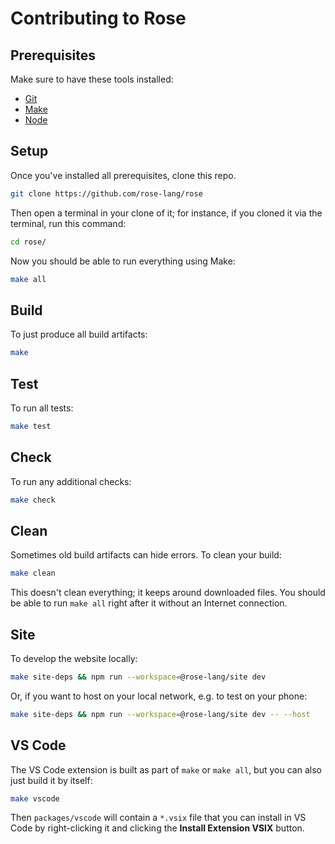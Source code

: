 # Contributing to Rose

## Prerequisites

Make sure to have these tools installed:

- [Git][]
- [Make][]
- [Node][]

## Setup

Once you've installed all prerequisites, clone this repo.

```sh
git clone https://github.com/rose-lang/rose
```

Then open a terminal in your clone of it; for instance, if you cloned it via the terminal, run this command:

```sh
cd rose/
```

Now you should be able to run everything using Make:

```sh
make all
```

## Build

To just produce all build artifacts:

```sh
make
```

## Test

To run all tests:

```sh
make test
```

## Check

To run any additional checks:

```sh
make check
```

## Clean

Sometimes old build artifacts can hide errors. To clean your build:

```sh
make clean
```

This doesn't clean everything; it keeps around downloaded files. You should be
able to run `make all` right after it without an Internet connection.

## Site

To develop the website locally:

```sh
make site-deps && npm run --workspace=@rose-lang/site dev
```

Or, if you want to host on your local network, e.g. to test on your phone:

```sh
make site-deps && npm run --workspace=@rose-lang/site dev -- --host
```

## VS Code

The VS Code extension is built as part of `make` or `make all`, but you can also
just build it by itself:

```sh
make vscode
```

Then `packages/vscode` will contain a `*.vsix` file that you can install in VS
Code by right-clicking it and clicking the **Install Extension VSIX** button.

[git]: https://git-scm.com/downloads
[make]: https://en.wikipedia.org/wiki/Make_(software)
[node]: https://nodejs.org/en/download
